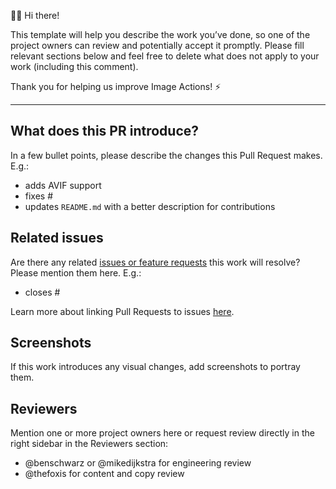 👋🏻 Hi there! 

This template will help you describe the work you’ve done, so one of the project owners can review and potentially accept it promptly. Please fill relevant sections below and feel free to delete what does not apply to your work (including this comment).

Thank you for helping us improve Image Actions! ⚡️

***

## What does this PR introduce?
In a few bullet points, please describe the changes this Pull Request makes. E.g.:

- adds AVIF support
- fixes #
- updates `README.md` with a better description for contributions

## Related issues
Are there any related [issues or feature requests](https://github.com/tradeshift/image-actions/issues) this work will resolve? Please mention them here. E.g.:

- closes #

Learn more about linking Pull Requests to issues [here](https://docs.github.com/en/github/managing-your-work-on-github/linking-a-pull-request-to-an-issue).

## Screenshots
If this work introduces any visual changes, add screenshots to portray them.

## Reviewers
Mention one or more project owners here or request review directly in the right sidebar in the Reviewers section:

- @benschwarz or @mikedijkstra for engineering review
- @thefoxis for content and copy review
